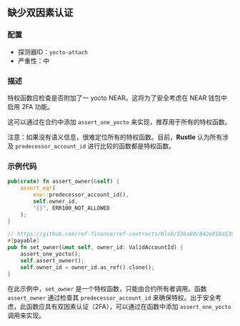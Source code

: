## 缺少双因素认证

### 配置

* 探测器ID：`yocto-attach`
* 严重性：中

### 描述

特权函数应检查是否附加了一 yocto NEAR。这将为了安全考虑在 NEAR 钱包中启用 2FA 功能。

这可以通过在合约中添加 `assert_one_yocto` 来实现，推荐用于所有的特权函数。

注意：如果没有语义信息，很难定位所有的特权函数。目前，**Rustle** 认为所有涉及 `predecessor_account_id` 进行比较的函数都是特权函数。

### 示例代码

```rust
pub(crate) fn assert_owner(&self) {
    assert_eq!(
        env::predecessor_account_id(),
        self.owner_id,
        "{}", ERR100_NOT_ALLOWED
    );
}

// https://github.com/ref-finance/ref-contracts/blob/536a60c842e018a535b478c874c747bde82390dd/ref-exchange/src/owner.rs#L16
#[payable]
pub fn set_owner(&mut self, owner_id: ValidAccountId) {
    assert_one_yocto();
    self.assert_owner();
    self.owner_id = owner_id.as_ref().clone();
}
```

在此示例中，`set_owner` 是一个特权函数，只能由合约所有者调用。函数 `assert_owner` 通过检查其 `predecessor_account_id` 来确保特权。出于安全考虑，此函数应具有双因素认证（2FA），可以通过在函数中添加 `assert_one_yocto` 调用来实现。